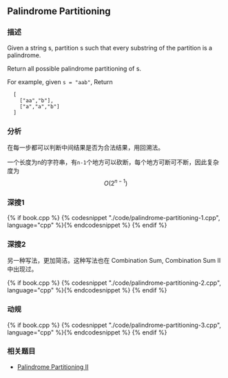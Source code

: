 ## Palindrome Partitioning


### 描述

Given a string s, partition s such that every substring of the partition is a palindrome.

Return all possible palindrome partitioning of s.

For example, given `s = "aab"`,
Return

```
  [
    ["aa","b"],
    ["a","a","b"]
  ]
```

### 分析

在每一步都可以判断中间结果是否为合法结果，用回溯法。

一个长度为n的字符串，有`n-1`个地方可以砍断，每个地方可断可不断，因此复杂度为$$O(2^{n-1})$$


### 深搜1

{% if book.cpp %}
  {% codesnippet "./code/palindrome-partitioning-1.cpp", language="cpp" %}{% endcodesnippet %}
{% endif %}


### 深搜2

另一种写法，更加简洁。这种写法也在 Combination Sum, Combination Sum II 中出现过。

{% if book.cpp %}
  {% codesnippet "./code/palindrome-partitioning-2.cpp", language="cpp" %}{% endcodesnippet %}
{% endif %}


### 动规

{% if book.cpp %}
  {% codesnippet "./code/palindrome-partitioning-3.cpp", language="cpp" %}{% endcodesnippet %}
{% endif %}


### 相关题目

* [Palindrome Partitioning II](palindrome-partitioning-ii.md)
